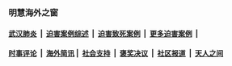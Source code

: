 
### 明慧海外之窗

####  [武汉肺炎](indexes/365.md?t=02041900) &nbsp;|&nbsp;  [迫害案例综述](indexes/328.md?t=02041900) &nbsp;|&nbsp; [迫害致死案例](indexes/277.md?t=02041900)  &nbsp;|&nbsp; [更多迫害案例](indexes/81.md?t=02041900)  &nbsp;|&nbsp; 
####  [时事评论](indexes/251.md?t=02041900) &nbsp;|&nbsp; [海外简讯](indexes/245.md?t=02041900)&nbsp;|&nbsp;  [社会支持](indexes/140.md?t=02041900) &nbsp;|&nbsp; [褒奖决议](indexes/282.md?t=02041900) &nbsp;|&nbsp; [社区报道](indexes/91.md?t=02041900)  &nbsp;|&nbsp; [天人之间](indexes/78.md?t=02041900) 

